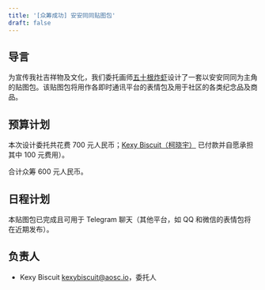 ```yaml
---
title: '[众筹成功] 安安同同贴图包'
draft: false
---
```


## 导言

为宣传我社吉祥物及文化，我们委托画师[五十根炸虾](https://www.mihuashi.com/profiles/571437)设计了一套以安安同同为主角的贴图包。该贴图包将用作各即时通讯平台的表情包及用于社区的各类纪念品及商品。

## 预算计划

本次设计委托共花费 700 元人民币；[Kexy Biscuit（柯晓宇）](https://github.com/KexyBiscuit) 已付款并自愿承担其中 100 元费用）。

合计众筹 600 元人民币。

## 日程计划

本贴图包已完成且可用于 Telegram 聊天（其他平台，如 QQ 和微信的表情包将在近期发布）。

## 负责人

- Kexy Biscuit <kexybiscuit@aosc.io>，委托人
